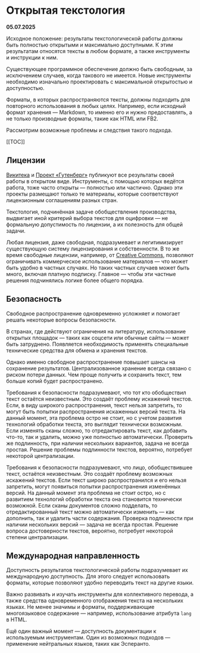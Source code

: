 # Открытая текстология

**05.07.2025**

Исходное положение: результаты текстологической работы должны быть полностью открытыми и максимально доступными. К этим результатам относятся тексты в любом формате, а также инструменты и инструкции к ним.

Существующее программное обеспечение должно быть свободным, за исключением случаев, когда такового не имеется. Новые инструменты необходимо изначально проектировать с максимальной открытостью и доступностью.

Форматы, в которых распространяются тексты, должны подходить для повторного использования в любых целях. Например, если исходный формат хранения — Markdown, то именно его и нужно предоставлять, а не только производные форматы, такие как HTML или FB2.

Рассмотрим возможные проблемы и следствия такого подхода.

[[TOC]]

## Лицензии

[Викитека](textreview-wikisource.md) и [Проект «Гутенберг»](textreview-wikisource.md) публикуют все результаты своей работы в открытом виде. Инструменты, с помощью которых ведётся работа, тоже часто открыты — полностью или частично. Однако эти проекты размещают только те материалы, которые соответствуют лицензионным соглашениям разных стран.

Текстология, подчинённая задаче обобществления производства, выдвигает иной критерий выбора текстов для оцифровки — не формальную допустимость по лицензии, а их полезность для общей задачи.

Любая лицензия, даже свободная, подразумевает и легитимизирует существующую систему лицензирования и собственности. В то же время свободные лицензии, например, от [Creative Commons](https://ru.wikipedia.org/wiki/Creative_Commons), позволяют ограничивать коммерческое использование материалов — что может быть удобно в частных случаях. Но таких частных случаев может быть много, включая платную подписку. Главное — чтобы эти частные решения подчинялись логике более общего порядка.

## Безопасность

Свободное распространение одновременно усложняет и помогает решать некоторые вопросы безопасности.

В странах, где действуют ограничения на литературу, использование открытых площадок — таких как соцсети или обычные сайты — может быть затруднено. Появляется необходимость применять специальные технические средства для обмена и хранения текстов.

Однако именно свободное распространение повышает шансы на сохранение результатов. Централизованное хранение всегда связано с риском потери данных. Чем проще получить и сохранить текст, тем больше копий будет распространено.

Требования к безопасности подразумевают, что тот кто обобществил текст остаётся неизвестным. Это создаёт проблему искажений текстов. Если, в виду широкого распространения, текст нельзя запретить, то могут быть попытки распространения искаженных версий текста. На данный момент, эта проблема остро не стоит, но с учетом развития технологий обработки текста, это выглядит технически возможным. Если изменять сканы сложно, то отредактировать текст, как добавить что-то, так и удалить, можно уже полностью автоматически. Проверить же подлинность, при наличии нескольких вариантов, задача не всегда простая. Решение проблемы подлинности текстов, вероятно, потребует некоторой централизации.

Требования к безопасности подразумевают, что лицо, обобществившее текст, остаётся неизвестным. Это создаёт проблему возможных искажений текстов. Если текст широко распространился и его нельзя запретить, могут появиться попытки распространения изменённых версий. На данный момент эта проблема не стоит остро, но с развитием технологий обработки текста она становится технически возможной. Если сканы документов сложно подделать, то отредактированный текст можно автоматически изменить — как дополнить, так и удалить части содержания. Проверка подлинности при наличии нескольких версий — задача не всегда простая. Решение вопроса достоверности текстов, вероятно, потребует некоторой степени централизации.

## Международная направленность

Доступность результатов текстологической работы подразумевает их международную доступность. Для этого следует использовать форматы, которые позволяют удобно переводить текст на другие языки.

Важно развивать и изучать инструменты для коллективного перевода, а также средства одновременного отображения текста на нескольких языках. Не менее значимы и форматы, поддерживающие многоязыковое содержание — например, использование атрибута `lang` в HTML.

Ещё один важный момент — доступность документации к используемым инструментам. Один из возможных подходов — применение нейтральных языков, таких как Эсперанто.